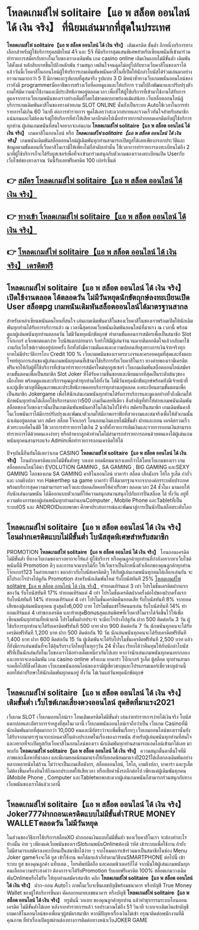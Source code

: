 # โหลดเกมส์ไพ่ solitaire【แอ พ สล็อต ออนไลน์ ได้ เงิน จริง】  ที่นิยมเล่นมากที่สุดในประเทศ

**โหลดเกมส์ไพ่ solitaire【แอ พ สล็อต ออนไลน์ ได้ เงิน จริง】** เติมเครดิต ขั้นต่ำ  อีกหนึ่งบริการทางเลือกสำหรับผู้ใช้บริการยุคสมัยใหม่ 4จี และ 5จี ที่มีบริการสุดแสนพิเศษสำหรับเซียนพนันที่เข้ามาร่วมทำรายการสมัครกับทางในเว็บของเราลงเดิมพัน เกม casino online เติมเงินแบบไม่มีขั้นต่ำ เดิมพันได้ตั้งแต่ หลักสิบบาทขึ้นไปถึงหลักพัน ร่วมสนุก เพลินใจจนฉุดไม่อยู่ไปกับทางเว็บคาสิโนของเราได้แล้ววันนี้เว็บคาสิโนออนไลน์ผู้ให้บริการเกมเดิมพันพนันคาสิโนที่เปิดให้นักล่าโบนัสได้ร่วมเล่นมาอย่างยาวนานมากกว่า 5 ปี มีภาพและรูปแบบที่ดูสมจริง รูปแบบ 3 D
มิหนำซ้ำทางเว็บเกมพนันออนไลน์ของเรายังมี programmerมืออาชีพการสร้างเว็บที่คอยดูแลและให้บริการ  รวมไปถึงพัฒนาและปรับปรุงตัวเกมให้มีความน่าใช้งานและมีประสิทธิภาพอยู่ตลอดเวลา เพื่อที่ให้ผู้ใช้บริการที่เข้ามาใช้งานได้รับการดูแลจากทางเว็บเกมพนันของเราอย่างเต็มที่โดยไม่ขาดตกบกพร่องแม้แต่น้อย เว็บสล็อตออนไลน์ผู้บริการเกมเดิมพันคาสิโนของทางค่ายเกม SLOT ONLINE นั้นยังเป็นระบบ Autoใช้เวลาในการทำรายการไม่เกิน 60 วินาที ต่อการทำรายการ พูดได้เลยว่าสะดวกสบายและรวดเร็วทันใจสำหรับสมาชิกแน่นอนและไม่ต้องแจ้งผู้ให้บริการที่ทำให้เสียเวลาอีกต่อไปเมื่อทำรายการฝากยอดเครดิตกับผู้ใช้บริการทุกท่าน
ผู้เล่นเกมพนันที่สนใจอยากจะเล่นเกม **โหลดเกมส์ไพ่ solitaire【แอ พ สล็อต ออนไลน์ ได้ เงิน จริง】** เกมคาสิโนออนไลน์ หรือ ***โหลดเกมส์ไพ่ solitaire【แอ พ สล็อต ออนไลน์ ได้ เงิน จริง】*** เกมพนันเดิมพันสล็อตออนไลน์ผู้เดิมพันทุกท่านสามารถเปิดยูสได้เลยเพียงกรอกประวัติและข้อมูลตามขั้นตอนที่เว็บคาสิโนเรามีให้เพียงไม่กี่ลำดับเท่านั้น ใช้เวลาการทำรายการลงทะเบียนไม่ถึง 2 นาทีผู้ใช้บริการก็จะได้รับยูสเซอร์เพื่อที่จะเข้ามาร่วมสนุกกับตัวเกมของเราลงทะเบียนเปิด Userกับเว็บไซต์ของทางเราณ วันนี้รับเลยฟรีเครดิต 100 เปอร์เซ็นต์ 

## 👉 [สมัคร โหลดเกมส์ไพ่ solitaire【แอ พ สล็อต ออนไลน์ ได้ เงิน จริง】](https://archa888.com/)
## 👉 [ทางเข้า โหลดเกมส์ไพ่ solitaire【แอ พ สล็อต ออนไลน์ ได้ เงิน จริง】](https://archa888.com/)
## 👉 [โหลดเกมส์ไพ่ solitaire【แอ พ สล็อต ออนไลน์ ได้ เงิน จริง】 เครดิตฟรี](https://archa888.com/)

## โหลดเกมส์ไพ่ solitaire【แอ พ สล็อต ออนไลน์ ได้ เงิน จริง】 เปิดใช้งานตลอด ได้ตลอดวัน ไม่มีวันหยุดนักขัตฤกษ์ลงทะเบียนเปิด User สล็อตpg เกมพนันเดิมพันสล็อตออนไลน์ได้มาตรฐานสากล

สำหรับเหล่าเซียนพนันคนไหนที่สนใจ เล่นเกมเดิมพันคาสิโนของเว็บคาสิโนของเราพร้อมเปิดให้นักเดิมพันทุกท่านได้รับการบริการแล้ว ณ เวลานี้สุดยอดเว็บพนันเดิมพันออนไลน์ที่มาแรง ณ เวลานี้ พร้อมดูแลผู้เล่นพนันทุกท่านตลอดวัน ไม่มีวันหยุดนักขัตฤกษ์ ทำตามขั้นตอนการสมัครเพื่อเป็นสมาชิก Slot โจ๊กเกอร์ แจ็กพอตแตกง่าย โบนัสแตกบ่อยมาก จึงทำให้มีผู้เล่นจำนวนมากติดอกติดใจแล้วกลับมาใช้งานกับเว็บไซต์เราต่ออยู่บ่อยครั้ง อีกทั้งยังมีความมั่นคงและความปลอดภัยสูงทางการเงินจ่ายจริงทุกบาทไม่มีประวัติการโกง Credit 100 % เว็บเกมพนันของเราครบวงจรและครอบคลุมที่สุดและยังตอบโจทย์ทุกการเล่นของผู้เล่นเกมพนันทุกคนที่เข้ามาใช้บริการกับเว็บคาสิโนเรา
ทางค่ายของเรามีเครดิตฟรีแจกให้กับผู้ที่ใช้บริการที่เข้ามาทำรายการสมัครใหม่ทุกยูสเซอร์ เว็บเกมเดิมพันสล็อตออนไลน์สมัครตามขั้นตอนเพื่อเป็นสมาชิก Slot Joker ที่ได้รับความชื่นชอบและนิยมมากที่สุดเป็นระดับต้นๆของเมืองไทย พร้อมดูแลและบริการคุณลูกค้าทุกท่านได้ทั้งวัน ไม่มีวันหยุดนักขัตฤกษ์พร้อมยังมีเจ้าหน้าที่และผู้เชี่ยวชาญที่มีคุณภาพและประสิทธิภาพคอยบริการทุกท่านอยู่ตลอด ลงทะเบียนตามขั้นตอนเพื่อเป็นสมาชิก Jokergame เพื่อให้นักเล่นเกมพนันทุกท่านได้รับการบริการและดูแลอย่างทั่วถึงมีเกมให้นักพนันทุกท่านได้เลือกใช้บริการมากกว่า500 เกมกันเลยทีเดียว
สิ่งสำคัญที่ทำให้ค่ายเกมพนันเดิมพันสล็อตของเว็บของเรานั้นเป็นเกมเดิมพันพนันคาสิโนได้เงินไปใช้จริง สมัครเป็นสมาชิก  เกมเดิมพันคาสิโนเว็บพนันเราได้มีการปรับปรุงและพัฒนาตัวเกมให้มีภาพกราฟิกที่สวยงามและสมจริงเพื่อให้ตัวเกมนั้นน่าเล่นอยู่ตลอดเวลา สมัคร สล็อต โจ๊กเกอร์ โอนถอนเงินแบบไม่มีขั้นต่ำ ฝากและถอน เครดิตรวดเร็วด้วยระบบอัตโนมัติ ใช้เวลาการทำรายการไม่เกิน 2 นาทีทั้งรายการเติมเงินและรายการถอนเงินสามารถทำรายการได้ด้วยตนเองง่ายๆ หรือถ้าหากลูกค้าท่านใดไม่สามารถทำรายการถอนด้วยตนเองได้ผู้เล่นเกมพนันทุกคนสามารถแจ้ง Adminเพื่อทำรายการถอนเครดิตให้ได้

ปัจจุบันนี้ยืนยันได้เลยว่าเกม CASINO **โหลดเกมส์ไพ่ solitaire【แอ พ สล็อต ออนไลน์ ได้ เงิน จริง】** โอนฝากเครดิตแบบไม่มีขั้นต่ำทรู วอเลท ยอดนิยมมาแรงเลยก็ว่าได้โดยเว็บเกมของเรา เกมสล็อตออนไลน์ได้นำ EVOLUTION GAMING , SA GAMING , BIG GAMING และSEXY GAMING โลกของเกม SA GAMING คาสิโนออนไลน์ บาคาร่า สล็อต เสือมังกร ไฮโล รูเล็ต กำถั่ว และ เกมยิงปลา จาก Hakerthep sa game บาคาร่า ที่ได้มาตรฐานจากจากองค์กรระบดับประเทศ พร้อมบริการสุดความสามารถรวดเร็วและปลอดภัยคอยให้คำปรึกษา ตลอดเวลา 24 ชั่วโมง มามอบให้กับนักเล่นเกมพนัน ได้มีออกแบบตัวเกมที่ให้ความสนุกสนานสนุกไปกับการปั่นสล็อต ได้ ทั้งวัน อยู่ที่ความต้องการของผู้เล่นพนันทุกท่านผ่านบนComputer , Mobile Phone และTabletที่เป็นระบบIOS และ ANDROIDแบบพกพา ศึกษาประสบการณ์และพัฒนาสู่การเป็นนักปั่นสล็อตระดับโลก

## โหลดเกมส์ไพ่ solitaire【แอ พ สล็อต ออนไลน์ ได้ เงิน จริง】 โอนฝากเครดิตแบบไม่มีขั้นต่ำ โบนัสสุดพิเศษสำหรับสมาชิก

 PROMOTION  **โหลดเกมส์ไพ่ solitaire【แอ พ สล็อต ออนไลน์ ได้ เงิน จริง】** โอนถอนเครดิตไม่มีขั้นต่ำ ที่ทางเว็บเกมของเราอยากจะให้แก่  ผู้ใช้บริการ หรือคุณลูกค้าทุกท่านที่กำลังอยากหาเว็บไซต์พนันที่มี  Promotion ดีๆ และการแจกแบบไม่กั๊ก ให้เว็บเราเป็นอีกหนึ่งตัวเลือกของคุณลูกค้าทุกท่าน โจ๊กเกอร์123 ในค่ายเกมเรา ขอกล่าวกับโบนัสเครดิตดีๆ ให้กับผู้เล่นเกมพนันทุกคนได้เลือกเล่นกัน จะมีโปรอะไรบ้างไปดูกัน
 Promotion สำหรับนักเดิมพันใหม่ รับโบนัสทันที 25% [โหลดเกมส์ไพ่ solitaire【แอ พ สล็อต ออนไลน์ ได้ เงิน จริง】](https://archa888.com/) ทำยอดเทิร์นแค่ 3 เท่า
โปรโมชั่นเครดิตฝากแรกของวัน รับโบนัสทันที 17% ทำยอดเทิร์นแค่ 4 เท่า
โปรโมชั่นเครดิตฝากครั้งต่อไปของฝากครั้งแรก รับโบนัสทันที 14% ทำยอดเทิร์นแค่ 4 เท่า
โปรโมชั่นเครดิตคืนยอดเสีย รับโบนัสทันที 8% จากยอดเสียของผู้เล่นพนันทุกคน สูงสุดถึง6,000 บาท
โปรโมชั่นแชร์ให้คนมาเล่น รับโบนัสทันที 14% ทำยอดเทิร์นแค่ 4 เท่าของเครดิต
และท้ายสุดBonusสุดแสนพิศษที่เว็บคาสิโนเราได้จัดขึ้นไว้ให้เพื่อเซียนพนันทุกท่านที่หน้าตาดี โปรโมชั่นฝากประจำ จะมีอะไรบ้างไปดูกัน
ฝาก 500 ติดต่อกัน 3 วัน ผู้ใช้บริการทุกท่านจะได้รับเครดิตฟรีทันที 500 บาท
ฝาก 900 ติดต่อกัน 7 วัน นักพนันทุกคนจะได้รับเครดิตฟรีทันที 1,200 บาท
ฝาก 500 ติดต่อกัน 10 วัน นักเล่นพนันทุกคนจะได้รับเครดิตฟรีทันที 1,400 บาท
ฝาก 600 ติดต่อกัน 15 วัน ผู้เดิมพันจะได้รับโปรโมชั่นเครดิตฟรีทันที 2,500 บาท
แล้วก็ยังมีการเล่นพนันที่จะได้ลุ้นรับรางวัลใหญ่ในทุกๆวัน 24 ชั่วโมง เรียกได้ว่าคืนทุนให้กับนักล่าโบนัสฟรีที่เป็นนักเล่นกับในเว็บของเราได้อย่างเต็มเหนี่ยวกันไปเลย หากว่านักเล่นเกมพนันทุกคนอยากลองและอยากจะลงเดิมพัน เกม casino online หรือเกม บาคาร่า โป๊กเกอร์ รูเล็ต ตู้สล็อต ทุกท่านสามารถคลิ๊กไปที่ลิ้งค์ได้เลย เว็บเกมพนันออนไลน์ของเรามีผู้เชี่ยวชาญและโปรแกรมเมอร์เชี่ยวชาญด้านนี้คอยให้คำปรึกษาให้นักเดิมพันทุกคนอยู่ ทั้งวัน ไม่เว้นแต่วันหยุดนักขัตฤกษ์

## โหลดเกมส์ไพ่ solitaire【แอ พ สล็อต ออนไลน์ ได้ เงิน จริง】 เติมขั้นต่ำ  เว็บไซต์เกมเสี่ยงดวงออนไลน์ สุดฮิตที่มาแรง2021

เว็บเกม SLOT เว็บเกมออนไลน์เรา โอนเติมเครดิตไม่มีขั้นต่ำ เล่นง่ายทำรายการง่ายได้เงินจริง โบนัสแตกบ่อยและอัตราการจ่ายสูงที่สุดในเวลานี้ เว็บเกมพนันออนไลน์เราถือว่าเป็น เว็บเกม Casinoที่มีนักเดิมพันมากที่สุดมากกว่า 10,000 คนและมีอัตราว่าจะเพิ่มขึ้นเรื่อยๆ เว็บเกมออนไลน์ของเรานั้นยังได้รับจากมาตราฐานจากบ่อนคาสิโนต่างประเทศในเรื่องของการพนัน สำหรับผู้เล่นพนันทุกท่านที่สนใจและอยากที่จะเปิดยูสกับเว็บคาสิโนออนไลน์ของเรา นักเดิมพันทุกท่านสามารถแอดไลน์เข้ามาได้เลย
	มาพบกับ **โหลดเกมส์ไพ่ solitaire【แอ พ สล็อต ออนไลน์ ได้ เงิน จริง】** ความสนุกตื่นตาตื่นใจที่มีภาพและเนื้อหาที่น่าลอง และมีเกมยอดนิยมมาแรงให้กับยอดนิยมมาแรงปี2021ได้เลือกลงเดิมพันอย่างหลากหลายนับไม่ถ้วน  ไม่ว่าจะเป็นเกมเสือมังกร, สล็อตออนไลน์, ไฮโล, เกมยิงปลา, บาคาร่า และรูเล็ต ไม่ต้องขึ้นเครื่องบินไปถึงนอกประเทศให้เสียเวลา หรือเสียค่านั่งรถอีกต่อไป เพียงแค่ผู้เดิมพันทุกคนมีMobile Phone , Computer และTabletพกพาสะดวกผู้เล่นเกมพนันก็สามารถร่วมสนุกกับทางเว็บพนันของเราได้แล้วเวลานี้

## โหลดเกมส์ไพ่ solitaire【แอ พ สล็อต ออนไลน์ ได้ เงิน จริง】 Joker777ฝากถอนเครดิตแบบไม่มีขั้นต่ำTRUE MONEY WALLETตลอดวัน ไม่มีวันหยุด

ในส่วนของวิธีการใช้บริการสล็อตXO ฝากถอนเงินแบบไม่มีขั้นต่ำ ของเว็บคาสิโนเรา จะต้องทำอะไรบ้างนั้น ง่าย ๆ เพียงแค่เว็บพนันของเราSlotเกมพนันOnlineต้องมี รหัส เข้าระบบเพื่อใช้งาน ถ้ายังไม่มีสามารถสมัครลงทะเบียนเป็นสมาชิกได้ง่าย ๆ จากโหมดการเข้าร่วมมาเป็นสมาชิกในช่อง Menu Joker gameจึงจะได้ ยูส เข้าใช้งาน พอได้มาแล้วก็ทำตามวิธีบนSMARTPHONE ต่อไปนี้
เข้าระบบ ยูส  ของคุณลูกค้า แท็บเลต , โทรศัพท์มือถือ และคอมพิวเตอร์ก็ได้
จากนั้นให้ผู้เล่นเกมพนันทุกคนเลือกความประสงค์ว่า ต้องการจะได้รับPromotion รับเลยฟรีเครดิต 100% สล็อตเกมวางเดิมพันOnlineหรือไม่รับ
ให้ทุกท่านสมัครสมาชิก คลิก **โหลดเกมส์ไพ่ solitaire【แอ พ สล็อต ออนไลน์ ได้ เงิน จริง】** ฝาก-ถอน Autoไว ภาพในเว็บจะขึ้นเลขบัญชีพร้อมธนาคาร หรือบัญชี True Money Wallet ของผู้ให้บริการขึ้นมา
คัดลอกหมายเลขธนาคาร หรือบัญชี **โหลดเกมส์ไพ่ solitaire【แอ พ สล็อต ออนไลน์ ได้ เงิน จริง】** ทรูมันนี่ วอเลท ของคุณลูกค้าทุกท่าน แล้วทำธุรกรรมระบบโอนถอนเครดิต ไม่มีขั้นต่ำได้เลย
หลังจากทำรายการแล้ว รอประมาณไม่ถึง 51 วินาที ระบบจะเติมเงินเข้าบัญชีเกมคาสิโนออนไลน์ของเพื่อนๆผู้สมัครสมาชิก
หากมีปัญหาเรื่องเงินไม่เข้า กรุณาติดต่อพนักงานที่มีคุณภาพ ที่ทำเรื่องเปิดยูสผ่านช่องทางการติดต่อทางหน้าเว็บJOKER GAME


